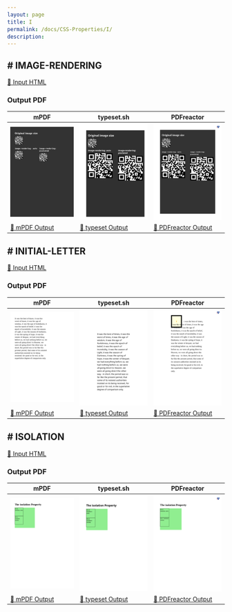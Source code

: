 ```yaml
---
layout: page
title: I
permalink: /docs/CSS-Properties/I/
description: 
---
```




## <a name="IMAGE-RENDERING" id="IMAGE-RENDERING">#</a> IMAGE-RENDERING

[📄 Input HTML](/html/CSS%20Properties/I/image-rendering.html)

### Output PDF

| mPDF | typeset.sh | PDFreactor |
|---------|---------|---------|
| ![mPDF Preview](mpdf__html_CSS_Properties_I_image-rendering.html.png) | ![typeset Preview](typeset__html_CSS_Properties_I_image-rendering.html.png) | ![PDFreactor Preview](pdfreactor__html_CSS_Properties_I_image-rendering.html.png) |
| [📕 mPDF Output](mpdf__html_CSS_Properties_I_image-rendering.html.pdf) | [📕 typeset Output](typeset__html_CSS_Properties_I_image-rendering.html.pdf) | [📕 PDFreactor Output](pdfreactor__html_CSS_Properties_I_image-rendering.html.pdf) |

## <a name="INITIAL-LETTER" id="INITIAL-LETTER">#</a> INITIAL-LETTER

[📄 Input HTML](/html/CSS%20Properties/I/initial-letter.html)

### Output PDF

| mPDF | typeset.sh | PDFreactor |
|---------|---------|---------|
| ![mPDF Preview](mpdf__html_CSS_Properties_I_initial-letter.html.png) | ![typeset Preview](typeset__html_CSS_Properties_I_initial-letter.html.png) | ![PDFreactor Preview](pdfreactor__html_CSS_Properties_I_initial-letter.html.png) |
| [📕 mPDF Output](mpdf__html_CSS_Properties_I_initial-letter.html.pdf) | [📕 typeset Output](typeset__html_CSS_Properties_I_initial-letter.html.pdf) | [📕 PDFreactor Output](pdfreactor__html_CSS_Properties_I_initial-letter.html.pdf) |

## <a name="ISOLATION" id="ISOLATION">#</a> ISOLATION

[📄 Input HTML](/html/CSS%20Properties/I/isolation.html)

### Output PDF

| mPDF | typeset.sh | PDFreactor |
|---------|---------|---------|
| ![mPDF Preview](mpdf__html_CSS_Properties_I_isolation.html.png) | ![typeset Preview](typeset__html_CSS_Properties_I_isolation.html.png) | ![PDFreactor Preview](pdfreactor__html_CSS_Properties_I_isolation.html.png) |
| [📕 mPDF Output](mpdf__html_CSS_Properties_I_isolation.html.pdf) | [📕 typeset Output](typeset__html_CSS_Properties_I_isolation.html.pdf) | [📕 PDFreactor Output](pdfreactor__html_CSS_Properties_I_isolation.html.pdf) |



